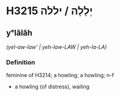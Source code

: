 # H3215 יְלָלָה / יללה

## yᵉlâlâh

_(yel-aw-law' | yeh-law-LAW | yeh-la-LA)_

### Definition

feminine of H3214; a howling; a howling; n-f

- a howling (of distress), wailing
